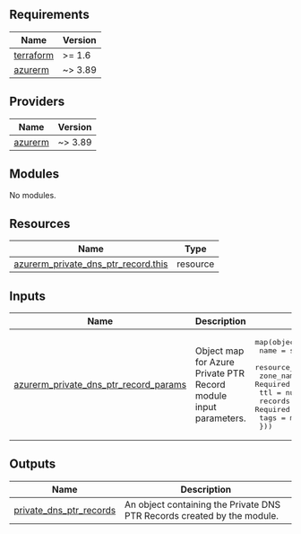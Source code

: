 <!-- BEGIN_TF_DOCS -->
<!-- markdown-table-prettify-ignore-start -->
## Requirements

| Name | Version |
|------|---------|
| <a name="requirement_terraform"></a> [terraform](#requirement\_terraform) | >= 1.6 |
| <a name="requirement_azurerm"></a> [azurerm](#requirement\_azurerm) | ~> 3.89 |

## Providers

| Name | Version |
|------|---------|
| <a name="provider_azurerm"></a> [azurerm](#provider\_azurerm) | ~> 3.89 |

## Modules

No modules.

## Resources

| Name | Type |
|------|------|
| [azurerm_private_dns_ptr_record.this](https://registry.terraform.io/providers/hashicorp/azurerm/latest/docs/resources/private_dns_ptr_record) | resource |

## Inputs

| Name | Description | Type | Default | Required |
|------|-------------|------|---------|:--------:|
| <a name="input_azurerm_private_dns_ptr_record_params"></a> [azurerm\_private\_dns\_ptr\_record\_params](#input\_azurerm\_private\_dns\_ptr\_record\_params) | Object map for Azure Private PTR Record module input parameters. | <pre>map(object({<br>    name                = string      # Required<br>    resource_group_name = string      # Required<br>    zone_name           = string      # Required<br>    ttl                 = number      # Required<br>    records             = set(string) # Required<br>    tags                = map(string)<br>  }))</pre> | n/a | yes |

## Outputs

| Name | Description |
|------|-------------|
| <a name="output_private_dns_ptr_records"></a> [private\_dns\_ptr\_records](#output\_private\_dns\_ptr\_records) | An object containing the Private DNS PTR Records created by the module. |
<!-- markdown-table-prettify-ignore-end -->

<!-- END_TF_DOCS -->